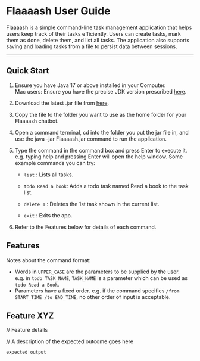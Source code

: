 # Flaaaash User Guide

Flaaaash is a simple command-line task management application 
that helps users keep track of their tasks efficiently. 
Users can create tasks, mark them as done, delete them, 
and list all tasks. The application also supports saving and 
loading tasks from a file to persist data between sessions.

--------------------------------------------------------------

## Quick Start

1. Ensure you have Java 17 or above installed in your Computer.\
   Mac users: Ensure you have the precise JDK version prescribed [here](https://se-education.org/guides/tutorials/javaInstallationMac.html).

2. Download the latest .jar file from [here](google.com).

3. Copy the file to the folder you want to use as the home folder for your Flaaaash chatbot.

4. Open a command terminal, cd into the folder you put the jar file in, and use the java -jar Flaaaash.jar command to run the application.

5. Type the command in the command box and press Enter to execute it. e.g. typing help and pressing Enter will open the help window.
Some example commands you can try:

   - `list` : Lists all tasks.

   - `todo Read a book`: Adds a todo task named Read a book to the task list.

   - `delete 1` : Deletes the 1st task shown in the current list.

   - `exit` : Exits the app.

6. Refer to the Features below for details of each command.


## Features


Notes about the command format:
 - Words in `UPPER_CASE` are the parameters to be supplied by the user.\
   e.g. in `todo TASK_NAME`, `TASK_NAME` is a parameter which can be used as `todo Read a Book`.
 - Parameters have a fixed order.
   e.g. if the command specifies `/from START_TIME /to END_TIME`, no other order of input is acceptable.

## Feature XYZ

// Feature details


// A description of the expected outcome goes here

```
expected output
```